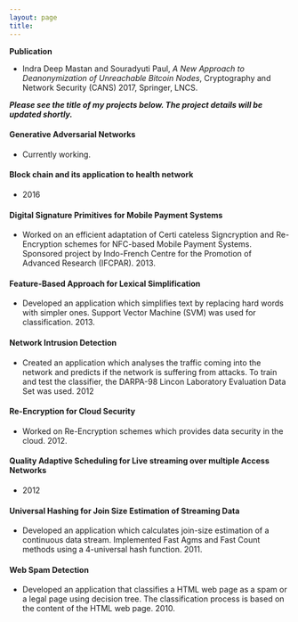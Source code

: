 ```yaml
---
layout: page
title: 
---
```

**Publication**
- Indra Deep Mastan and Souradyuti Paul, *A New Approach to Deanonymization of Unreachable Bitcoin Nodes*, Cryptography and Network Security (CANS) 2017, Springer, LNCS.

__*Please see the title of my projects below. The project details will be updated shortly.*__

#### Generative Adversarial Networks
- Currently working.

#### Block chain and its application to health network
- 2016

#### Digital Signature Primitives for Mobile Payment Systems
-  Worked on an efficient adaptation of Certi cateless Signcryption and Re-Encryption schemes for NFC-based Mobile Payment Systems. Sponsored project by Indo-French Centre for the Promotion of Advanced Research (IFCPAR). 2013.

#### Feature-Based Approach for Lexical Simplification
-  Developed an application which simplifies text by replacing hard words with simpler ones. Support Vector Machine (SVM) was used for classification. 2013.

#### Network Intrusion Detection
- Created an application which analyses the traffic coming into the network and predicts if the network is suffering from attacks. To train and test the classifier, the DARPA-98 Lincon Laboratory Evaluation Data Set was used. 2012

#### Re-Encryption for Cloud Security
- Worked on Re-Encryption schemes which provides data security in the cloud. 2012.

#### Quality Adaptive Scheduling for Live streaming over multiple Access Networks
- 2012

#### Universal Hashing for Join Size Estimation of Streaming Data
- Developed an application which calculates join-size estimation of a continuous data stream. Implemented Fast Agms and Fast Count methods using a 4-universal hash function. 2011.

#### Web Spam Detection
- Developed an application that classifies a HTML web page as a spam or a legal page using decision tree. The classification process is based on the content of the HTML web page. 2010.
